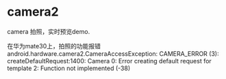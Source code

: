 # camera2
camera 拍照，实时预览demo.

在华为mate30上，拍照的功能报错
android.hardware.camera2.CameraAccessException: CAMERA_ERROR (3): createDefaultRequest:1400: Camera 0: Error creating default request for template 2: Function not implemented (-38)
